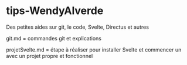 # tips-WendyAlverde
Des petites aides sur git, le code, Svelte, Directus et autres

git.md = commandes git et explications

projetSvelte.md = étape à réaliser pour installer Svelte et commencer un avec un projet propre et fonctionnel
